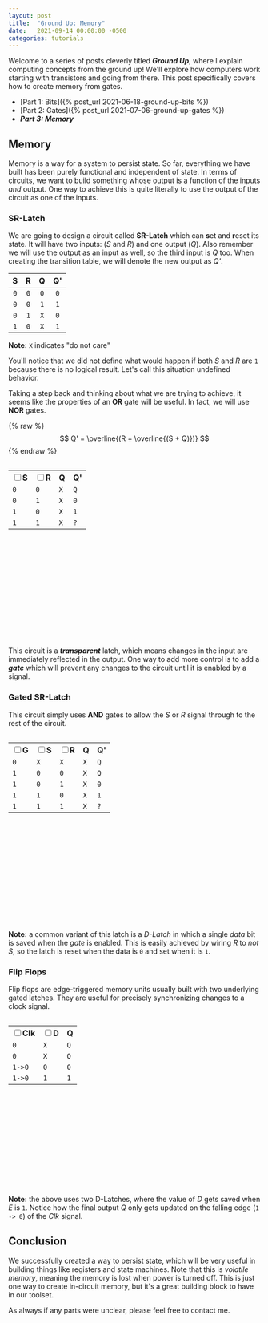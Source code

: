 ```yaml
---
layout: post
title:  "Ground Up: Memory"
date:   2021-09-14 00:00:00 -0500
categories: tutorials
---
```

<script src="https://cdn.mathjax.org/mathjax/latest/MathJax.js?config=TeX-AMS-MML_HTMLorMML" type="text/javascript"></script>
<script src="https://cdnjs.cloudflare.com/ajax/libs/paper.js/0.12.15/paper-full.min.js" integrity="sha512-ovjLI1ZcZe6bw+ImQ21r+sv8q/Vwob2kq7tFidK6E1LWfi0T4uobbmpfEU1//a9h9o5Kkt+MnMWf6rWlg0EiMw==" crossorigin="anonymous" referrerpolicy="no-referrer"></script>
<script type="text/javascript">
    window.globals = {};
    function updateState(checkbox, global) {
        window.globals[global] = checkbox.checked;
        window.globals.updateSRLatch();
        window.globals.updateGatedSRLatch();
        window.globals.updateDFlipFlop();
        updateTables();
    }
    function updateTables() {
        updateSRLatchTable();
        updateGatedSRLatchTable();
        updateDFlipFlopTable();
    }
    function updateSRLatchTable() {
        var table = document.getElementById("srLatchTable").children[0].children;
        var index = (window.globals["srLatchS"] ? 2 : 0) + (window.globals["srLatchR"] ? 1 : 0) + 1;
        for (var i = 1; i < table.length; i++) {
            table[i].style.backgroundColor = i == index ? 'yellow' : 'white';
        }
    }
    function updateGatedSRLatchTable() {
        var table = document.getElementById("gatedSRLatchTable").children[0].children;
        var index = (!window.globals["gatedSRLatchG"] ? 0 : ((window.globals["gatedSRLatchS"] ? 2 : 0) + (window.globals["gatedSRLatchR"] ? 1 : 0) + 1)) + 1;
        for (var i = 1; i < table.length; i++) {
            table[i].style.backgroundColor = i == index ? 'yellow' : 'white';
        }
    }
    function updateDFlipFlopTable() {
        var table = document.getElementById("dFlipFlopTable").children[0].children;
        var index = (window.globals["dFlipFlopClk"] ? 2 : 0) + (window.globals["dFlipFlopD"] ? 1 : 0) + 1;
        for (var i = 1; i < table.length; i++) {
            table[i].style.backgroundColor = i == index ? 'yellow' : 'white';
        }
    }
    window.onload = function() {
        window.globals.updateSRLatch();
        window.globals.updateGatedSRLatch();
        window.globals.updateDFlipFlop();
        updateTables()
    }
</script>
<style type="text/css" media="all">
.gate {
    display: inline-block;
    vertical-align: middle;
    width: unset;
}
p.gate {
    vertical-align: unset;
}
.table-div {
    display: inline-block;
    vertical-align: middle;
}
#srLatchCircuit {
    width: 200px;
    height: 190px;
    display: inline-block;
    vertical-align: middle;
    margin-left: 40px;
}
#gatedSRLatchCircuit {
    width: 400px;
    height: 190px;
    display: inline-block;
    vertical-align: middle;
    margin-left: 40px;
}
#dFlipFlop {
    width: 400px;
    height: 190px;
    display: inline-block;
    vertical-align: middle;
    margin-left: 40px;
}
</style>

Welcome to a series of posts cleverly titled ***Ground Up***,
where I explain computing concepts from the ground up! We'll explore
how computers work starting with transistors and going from there.
This post specifically covers how to create memory from gates.

* [Part 1: Bits]({% post_url 2021-06-18-ground-up-bits %})
* [Part 2: Gates]({% post_url 2021-07-06-ground-up-gates %})
* ***Part 3: Memory***

## Memory
Memory is a way for a system to persist state. So far, everything we have
built has been purely functional and independent of state. In terms of
circuits, we want to build something whose output is a function of the
inputs *and* output. One way to achieve this is quite literally to use
the output of the circuit as one of the inputs.

### SR-Latch
We are going to design a circuit called **SR-Latch** which can **s**et
and **r**eset its state. It will have two inputs: (*S* and *R*) and one
output (*Q*). Also remember we will use the output as an input as well,
so the third input is *Q* too. When creating the transition table,
we will denote the new output as *Q'*.

|  S  |  R  |  Q  |  Q' |
|:---:|:---:|:---:|:---:|
| `0` | `0` | `0` | `0` |
| `0` | `0` | `1` | `1` |
| `0` | `1` | `X` | `0` |
| `1` | `0` | `X` | `1` |

**Note:** `X` indicates "do not care"

You'll notice that we did not define what would happen if both *S*
and *R* are `1` because there is no logical result. Let's call this
situation undefined behavior.

Taking a step back and thinking about what we are trying to achieve,
it seems like the properties of an **OR** gate will be useful. In fact,
we will use **NOR** gates.

{% raw %}
$$ Q' = \overline{(R + \overline{(S + Q)})} $$
{% endraw %}

<div class="table-div">
<table class="gate" id="srLatchTable">
    <tr>
        <th><input type="checkbox" onclick="updateState(this, 'srLatchS');"><label>S</label></th>
        <th><input type="checkbox" onclick="updateState(this, 'srLatchR');"><label>R</label></th>
        <th>Q</th>
        <th>Q'</th>
    </tr>
    <tr><td><code>0</code></td><td><code>0</code></td><td><code>X</code></td><td><code>Q</code></td></tr>
    <tr><td><code>0</code></td><td><code>1</code></td><td><code>X</code></td><td><code>0</code></td></tr>
    <tr><td><code>1</code></td><td><code>0</code></td><td><code>X</code></td><td><code>1</code></td></tr>
    <tr><td><code>1</code></td><td><code>1</code></td><td><code>X</code></td><td><code>?</code></td></tr>
</table>
</div>

<script type="text/paperscript" canvas="srLatchCircuit">
    var scale = 32;
    function gatePath(anchor, kind) {
        var a = new Path();
        a.strokeColor = 'black';
        a.strokeWidth = 2;
        var b = new Path();
        b.strokeColor = 'black';
        b.strokeWidth = 2;
        var out = new Path();
        out.strokeColor = 'black';
        out.strokeWidth = 2;

        var raster = new Raster('/assets/ground-up/' + kind + '.svg');
        raster.position = (anchor + [1.4, 0])*scale;

        a.moveTo((anchor + [0, -0.3])*scale);
        a.lineBy(new Point(0.8, 0)*scale);
        b.moveTo((anchor + [0, 0.3])*scale);
        b.lineBy(new Point(0.8, 0)*scale);
        out.moveTo((anchor + [2, 0])*scale);
        if (kind == 'nor') {
            out.moveTo((anchor + [2.3, 0])*scale);
        }
        out.lineTo((anchor + [2.8, 0])*scale);

        return {a: a, b: b, out: out};
    }
    function norPath(anchor) {
        return gatePath(anchor, 'nor');
    }
    function drawLabel(anchor, content, fontSize) {
        if (!fontSize) {
            fontSize = 20;
        }
        new PointText({
            point: anchor*scale,
            justification: 'center',
            fontSize: fontSize,
            content: content
        });
    }
    function drawLabels(anchor) {
        drawLabel(anchor + [2, 2], 'R');
        drawLabel(anchor + [2, 6.5], 'S');
        drawLabel(anchor + [7, 2.2], 'Q');

        drawLabel(anchor + [4.4, 2.1], 'NOR', fontSize=10);
        drawLabel(anchor + [4.4, 6.1], 'NOR', fontSize=10);
    }

    // compound paths
    var nor1Out = new CompoundPath({strokeWidth: 2, strokeColor: 'black'});
    var nor2Out = new CompoundPath({strokeWidth: 2, strokeColor: 'black'});
    var sInput = new CompoundPath({strokeWidth: 2, strokeColor: 'black'});
    var rInput = new CompoundPath({strokeWidth: 2, strokeColor: 'black'});

    var anchor = new Point(-1.5, -1);
    var lineOffset = new Point(0.25, 0)*scale;

    var nor1 = norPath(anchor + [3, 2]);
    var nor2 = norPath(anchor + [3, 6]);

    nor1Out.addChild(nor1.out);
    nor1Out.addChild(nor2.a);
    nor1Out.moveTo(nor1.out.position + lineOffset);
    nor1Out.lineBy(new Point(0, 1.3)*scale);
    nor1Out.lineBy(new Point(-2.8, 1.4)*scale);
    nor1Out.lineBy(new Point(0, 1)*scale);
    nor1Out.moveTo(nor1.out.position + lineOffset);
    nor1Out.lineBy(new Point(0.7, 0)*scale);

    nor2Out.addChild(nor2.out);
    nor2Out.addChild(nor1.b);
    nor2Out.moveTo(nor2.out.position + lineOffset);
    nor2Out.lineBy(new Point(0, -1.3)*scale);
    nor2Out.lineBy(new Point(-2.8, -1.4)*scale);
    nor2Out.lineBy(new Point(0, -1)*scale);

    rInput.addChild(nor1.a);
    rInput.moveTo(nor1.a.position - lineOffset);
    rInput.lineBy(new Point(-0.7, 0)*scale);

    sInput.addChild(nor2.b);
    sInput.moveTo(nor2.b.position - lineOffset);
    sInput.lineBy(new Point(-0.7, 0)*scale);

    drawLabels(anchor);

    var q = false;
    window.globals.updateSRLatch = function() {
        var s = window.globals.srLatchS;
        var r = window.globals.srLatchR;
        q = !(r || !(s || q))

        rInput.strokeColor = r ? 'red' : 'black';
        sInput.strokeColor = s ? 'red' : 'black';
        nor1Out.strokeColor = q ? 'red' : 'black';
        nor2Out.strokeColor = !(q || s) ? 'red' : 'black';
    }
</script>
<canvas id="srLatchCircuit" resize></canvas>

This circuit is a ***transparent*** latch, which means changes in the
input are immediately reflected in the output. One way to add more
control is to add a ***gate*** which will prevent any changes to the
circuit until it is enabled by a signal.

### Gated SR-Latch
This circuit simply uses **AND** gates to allow the *S* or *R*
signal through to the rest of the circuit.

<div class="table-div">
<table class="gate" id="gatedSRLatchTable">
    <tr>
        <th><input type="checkbox" onclick="updateState(this, 'gatedSRLatchG');"><label>G</label></th>
        <th><input type="checkbox" onclick="updateState(this, 'gatedSRLatchS');"><label>S</label></th>
        <th><input type="checkbox" onclick="updateState(this, 'gatedSRLatchR');"><label>R</label></th>
        <th>Q</th>
        <th>Q'</th>
    </tr>
    <tr><td><code>0</code></td><td><code>X</code></td><td><code>X</code></td><td><code>X</code></td><td><code>Q</code></td></tr>
    <tr><td><code>1</code></td><td><code>0</code></td><td><code>0</code></td><td><code>X</code></td><td><code>Q</code></td></tr>
    <tr><td><code>1</code></td><td><code>0</code></td><td><code>1</code></td><td><code>X</code></td><td><code>0</code></td></tr>
    <tr><td><code>1</code></td><td><code>1</code></td><td><code>0</code></td><td><code>X</code></td><td><code>1</code></td></tr>
    <tr><td><code>1</code></td><td><code>1</code></td><td><code>1</code></td><td><code>X</code></td><td><code>?</code></td></tr>
</table>
</div>

<script type="text/paperscript" canvas="gatedSRLatchCircuit">
    var scale = 32;
    function gatePath(anchor, kind) {
        var a = new Path();
        a.strokeColor = 'black';
        a.strokeWidth = 2;
        var b = new Path();
        b.strokeColor = 'black';
        b.strokeWidth = 2;
        var out = new Path();
        out.strokeColor = 'black';
        out.strokeWidth = 2;

        var raster = new Raster('/assets/ground-up/' + kind + '.svg');
        raster.position = (anchor + [1.4, 0])*scale;

        a.moveTo((anchor + [0, -0.3])*scale);
        a.lineBy(new Point(0.8, 0)*scale);
        b.moveTo((anchor + [0, 0.3])*scale);
        b.lineBy(new Point(0.8, 0)*scale);
        out.moveTo((anchor + [2, 0])*scale);
        if (kind == 'nor') {
            out.moveTo((anchor + [2.3, 0])*scale);
        }
        out.lineTo((anchor + [2.8, 0])*scale);

        return {a: a, b: b, out: out};
    }
    function norPath(anchor) {
        return gatePath(anchor, 'nor');
    }
    function andPath(anchor) {
        return gatePath(anchor, 'and');
    }
    function drawLabel(anchor, content, fontSize) {
        if (!fontSize) {
            fontSize = 20;
        }
        new PointText({
            point: anchor*scale,
            justification: 'center',
            fontSize: fontSize,
            content: content
        });
    }
    function drawLabels(anchor) {
        drawLabel(anchor + [-1, 1.7], 'R');
        drawLabel(anchor + [-1, 6.8], 'S');
        drawLabel(anchor + [-1.2, 4.25], 'G');
        drawLabel(anchor + [7, 2.2], 'Q');

        drawLabel(anchor + [4.4, 2.1], 'NOR', fontSize=10);
        drawLabel(anchor + [4.4, 6.1], 'NOR', fontSize=10);

        drawLabel(anchor + [1.4, 1.8], 'AND', fontSize=10);
        drawLabel(anchor + [1.4, 6.4], 'AND', fontSize=10);
    }

    // compound paths
    var nor1Out = new CompoundPath({strokeWidth: 2, strokeColor: 'black'});
    var nor2Out = new CompoundPath({strokeWidth: 2, strokeColor: 'black'});
    var sInput = new CompoundPath({strokeWidth: 2, strokeColor: 'black'});
    var rInput = new CompoundPath({strokeWidth: 2, strokeColor: 'black'});
    var gInput = new CompoundPath({strokeWidth: 2, strokeColor: 'black'});
    var gsInput = new CompoundPath({strokeWidth: 2, strokeColor: 'black'});
    var grInput = new CompoundPath({strokeWidth: 2, strokeColor: 'black'});

    var anchor = new Point(2, -1);
    var lineOffset = new Point(0.25, 0)*scale;

    var nor1 = norPath(anchor + [3, 2]);
    var nor2 = norPath(anchor + [3, 6]);
    var and1 = andPath(anchor + [0, 1.7]);
    var and2 = andPath(anchor + [0, 6.3]);

    nor1Out.addChild(nor1.out);
    nor1Out.addChild(nor2.a);
    nor1Out.moveTo(nor1.out.position + lineOffset);
    nor1Out.lineBy(new Point(0, 1.3)*scale);
    nor1Out.lineBy(new Point(-2.8, 1.4)*scale);
    nor1Out.lineBy(new Point(0, 1)*scale);
    nor1Out.moveTo(nor1.out.position + lineOffset);
    nor1Out.lineBy(new Point(0.7, 0)*scale);

    nor2Out.addChild(nor2.out);
    nor2Out.addChild(nor1.b);
    nor2Out.moveTo(nor2.out.position + lineOffset);
    nor2Out.lineBy(new Point(0, -1.3)*scale);
    nor2Out.lineBy(new Point(-2.8, -1.4)*scale);
    nor2Out.lineBy(new Point(0, -1)*scale);

    rInput.addChild(and1.out);
    rInput.addChild(nor1.a);
    rInput.moveTo(nor1.a.position - lineOffset);
    rInput.lineBy(new Point(-0.7, 0)*scale);

    grInput.addChild(and1.a);
    grInput.moveTo(and1.a.position - lineOffset);
    grInput.lineBy(new Point(-0.7, 0)*scale);

    sInput.addChild(and2.out);
    sInput.addChild(nor2.b);
    sInput.moveTo(nor2.b.position - lineOffset);
    sInput.lineBy(new Point(-0.7, 0)*scale);

    gsInput.addChild(and2.b);
    gsInput.moveTo(and2.b.position - lineOffset);
    gsInput.lineBy(new Point(-0.7, 0)*scale);

    gInput.addChild(and1.b);
    gInput.addChild(and2.a);
    gInput.moveTo(and1.b.position - lineOffset*1.5);
    gInput.lineTo(and2.a.position - lineOffset*1.5);
    gInput.moveTo((and1.b.position + and2.a.position)/2 + new Point(-1.1, 0)*scale);
    gInput.lineBy(new Point(0.7, 0)*scale);

    drawLabels(anchor);

    var q = false;
    window.globals.updateGatedSRLatch = function() {
        var g = window.globals.gatedSRLatchG;
        var s = window.globals.gatedSRLatchS;
        var r = window.globals.gatedSRLatchR;
        q = !(r || !(s || q));

        grInput.strokeColor = r ? 'red' : 'black';
        gsInput.strokeColor = s ? 'red' : 'black';
        gInput.strokeColor = g ? 'red' : 'black';
        rInput.strokeColor = g && r ? 'red' : 'black';
        sInput.strokeColor = g && s ? 'red' : 'black';
        if (!g) { return; }
        nor1Out.strokeColor = q ? 'red' : 'black';
        nor2Out.strokeColor = !(q || s) ? 'red' : 'black';
    }
</script>
<canvas id="gatedSRLatchCircuit" resize></canvas>

**Note:** a common variant of this latch is a *D-Latch* in which a single
*data* bit is saved when the *gate* is enabled. This is easily achieved
by wiring *R* to *not S*, so the latch is reset when the data is `0`
and set when it is `1`.

### Flip Flops
Flip flops are edge-triggered memory units usually built with two
underlying gated latches. They are useful for precisely synchronizing
changes to a clock signal.

<div class="table-div">
<table class="gate" id="dFlipFlopTable">
    <tr>
        <th><input type="checkbox" onclick="updateState(this, 'dFlipFlopClk');"><label>Clk</label></th>
        <th><input type="checkbox" onclick="updateState(this, 'dFlipFlopD');"><label>D</label></th>
        <th>Q</th>
    </tr>
    <tr><td><code>0</code></td><td><code>X</code></td><td><code>Q</code></td></tr>
    <tr><td><code>0</code></td><td><code>X</code></td><td><code>Q</code></td></tr>
    <tr><td><code>1->0</code></td><td><code>0</code></td><td><code>0</code></td></tr>
    <tr><td><code>1->0</code></td><td><code>1</code></td><td><code>1</code></td></tr>
</table>
</div>
<script type="text/paperscript" canvas="dFlipFlop">
    var scale = 32;
    function latchPath(anchor, kind) {
        var a = new Path();
        a.strokeColor = 'black';
        a.strokeWidth = 2;
        var b = new Path();
        b.strokeColor = 'black';
        b.strokeWidth = 2;
        var out = new Path();
        out.strokeColor = 'black';
        out.strokeWidth = 2;

        var raster = new Raster('/assets/ground-up/' + kind + '.svg');
        raster.position = (anchor + [1.7, 0])*scale;

        a.moveTo((anchor + [0, -0.6])*scale);
        a.lineBy(new Point(0.8, 0)*scale);
        b.moveTo((anchor + [0, 0.6])*scale);
        b.lineBy(new Point(0.8, 0)*scale);
        out.moveTo((anchor + [2.6, -0.6])*scale);
        out.lineBy(new Point(0.6, 0)*scale);

        return {d: a, e: b, out: out};
    }
    function notPath(anchor) {
        var input = new Path();
        input.strokeColor = 'black';
        input.strokeWidth = 2;
        var out = new Path();
        out.strokeColor = 'black';
        out.strokeWidth = 2;

        var raster = new Raster('/assets/ground-up/not.svg');
        raster.scale(0.2);
        raster.position = (anchor + [0.7, 0])*scale;

        input.moveTo((anchor + [-0.6, 0])*scale);
        input.lineBy(new Point(0.8, 0)*scale);
        out.moveTo((anchor + [1.2, 0])*scale);
        out.lineBy(new Point(0.6, 0)*scale);

        return {input: input, out: out};
    }
    function dlatchPath(anchor) {
        return latchPath(anchor, 'dlatch');
    }
    function drawLabel(anchor, content, fontSize) {
        if (!fontSize) {
            fontSize = 20;
        }
        new PointText({
            point: anchor*scale,
            justification: 'center',
            fontSize: fontSize,
            content: content
        });
    }
    function drawLabels(anchor) {
        drawLabel(anchor + [-0.4, 2.6], 'D');
        drawLabel(anchor + [-1.2, 3.8], 'Clk');
        drawLabel(anchor + [7.6, 2.6], 'Q');
        drawLabel(anchor + [2.52, 5.1], 'NOT', fontsize=8);
    }

    // compound paths
    var d1Out = new CompoundPath({strokeWidth: 2, strokeColor: 'black'});
    var notOut = new CompoundPath({strokeWidth: 2, strokeColor: 'black'});
    var clkInput = new CompoundPath({strokeWidth: 2, strokeColor: 'black'});

    var anchor = new Point(2, -1);
    var lineOffset = new Point(0.25, 0)*scale;

    var d1 = dlatchPath(anchor + [0, 3]);
    var d2 = dlatchPath(anchor + [4, 3]);
    var not = notPath(anchor + [2, 5]);

    d1Out.addChild(d1.out);
    d1Out.addChild(d2.d);
    d1Out.moveTo(d1.out.position + lineOffset);
    d1Out.lineBy(new Point(0.9, 0)*scale);

    notOut.addChild(not.out);
    notOut.addChild(d2.e);
    notOut.moveTo(not.out.position + lineOffset);
    notOut.lineBy(new Point(0.28, 0)*scale);
    notOut.lineBy(new Point(0, -1.4)*scale);

    clkInput.addChild(d1.e);
    clkInput.addChild(not.input);
    clkInput.moveTo(d1.e.position - new Point(1, 0)*scale);
    clkInput.lineBy(new Point(0.6, 0)*scale);
    clkInput.lineBy(new Point(0, 1.4)*scale);
    clkInput.lineBy(new Point(1.42, 0)*scale);

    drawLabels(anchor);

    window.globals.updateDFlipFlop = function() {
        var d = window.globals.dFlipFlopD;
        var clk = window.globals.dFlipFlopClk;

        d1.d.strokeColor = d ? 'red' : 'black';
        clkInput.strokeColor = clk ? 'red' : 'black';
        notOut.strokeColor = !clk ? 'red' : 'black';
        if (clk) {
            d1Out.strokeColor = d ? 'red' : 'black';
        } else {
            d2.out.strokeColor = d1Out.strokeColor;
        }
    }
</script>
<canvas id="dFlipFlop" resize></canvas>

**Note:** the above uses two D-Latches, where the value of *D* gets saved
when *E* is `1`. Notice how the final output *Q* only gets updated on
the falling edge (`1 -> 0`) of the *Clk* signal.

## Conclusion
We successfully created a way to persist state, which will be very useful
in building things like registers and state machines. Note that this
is *volatile memory*, meaning the memory is lost when power is turned
off. This is just one way to create in-circuit memory, but it's a great
building block to have in our toolset.

As always if any parts were unclear, please feel free to contact me.
